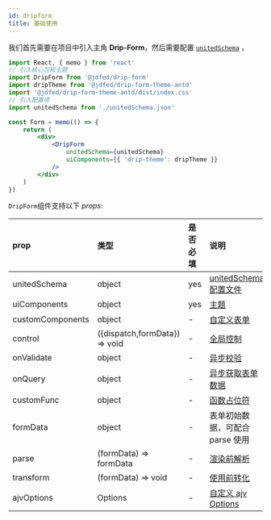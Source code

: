 ```yaml
---
id: dripform
title: 基础使用
---
```


我们首先需要在项目中引入主角 **Drip-Form**，然后需要配置 [`unitedSchema`](../use/unitedSchema) ，

```jsx title="Form.jsx"
import React, { memo } from 'react'
// 引入核心包和主题
import DripForm from '@jdfed/drip-form'
import dripTheme from '@jdfed/drip-form-theme-antd'
import '@jdfed/drip-form-theme-antd/dist/index.css'
// 引入配置项
import unitedSchema from './unitedSchema.json'

const Form = memo(() => {
	return (
		<div>
			<DripForm
				unitedSchema={unitedSchema}
				uiComponents={{ 'drip-theme': dripTheme }}
			/>
		</div>
	)
})
```

`DripForm`组件支持以下 _props_:

| prop             | 类型                          | 是否必填 | 说明                                                              |
| :--------------- | :---------------------------- | :------- | :---------------------------------------------------------------- |
| unitedSchema     | object                        | yes      | [unitedSchema 配置文件](../use/unitedSchema)                      |
| uiComponents     | object                        | yes      | [主题](../use/uiComponents)                                       |
| customComponents | object                        | -        | [自定义表单](../use/customComponents)                             |
| control          | ({dispatch,formData}) => void | -        | [全局控制](../use/control)                                        |
| onValidate       | object                        | -        | [异步校验](../use/onValidate)                                     |
| onQuery          | object                        | -        | [异步获取表单数据](../use/onQuery)                                |
| customFunc       | object                        | -        | [函数占位符](../use/customFunc)                                   |
| formData         | object                        | -        | 表单初始数据，可配合 parse 使用                                   |
| parse            | (formData) => formData        | -        | [渲染前解析](../use/parse)                                        |
| transform        | (formData) => void            | -        | [使用前转化](../use/transform)                                    |
| ajvOptions       | Options                       | -        | [自定义 ajv Options](https://ajv.js.org/options.html#ajv-options) |
